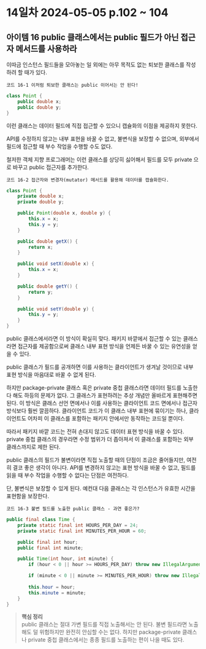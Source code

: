 # 14일차 2024-05-05 p.102 ~ 104

## 아이템 16 public 클래스에서는 public 필드가 아닌 접근자 메서드를 사용하라

이따금 인스턴스 필드들을 모아놓는 일 외에는 아무 목적도 없는 퇴보한 클래스를 작성하려 할 때가 있다.

`코드 16-1 이처럼 퇴보한 클래스는 public 이어서는 안 된다!`

```java
class Point {
    public double x;
    public double y;
}

```

이런 클래스는 데이터 필드에 직접 접근할 수 있으니 캡슐화의 이점을 제공하지 못한다.

API를 수정하지 않고는 내부 표현을 바꿀 수 없고, 불변식을 보장할 수 없으며, 외부에서 필드에 접근할 때 부수 작업을 수행할 수도 없다.

철저한 객체 지향 프로그래머는 이런 클래스를 상당히 싫어해서 필드를 모두 private 으로 바꾸고 public 접근자를 추가한다.

`코드 16-2 접근자와 변경자(mutator) 메서드를 활용해 데이터를 캡슐화한다.`

```java
class Point {
    private double x;
    private double y;

    public Point(double x, double y) {
        this.x = x;
        this.y = y;
    }

    public double getX() {
        return x;
    }

    public void setX(double x) {
        this.x = x;
    }

    public double getY() {
        return y;
    }

    public void setY(double y) {
        this.y = y;
    }
}

```

public 클래스에서라면 이 방식이 확실히 맞다. 패키지 바깥에서 접근할 수 있는 클래스라면
접근자를 제공함으로써 클래스 내부 표현 방식을 언제든 바꿀 수 있는 유연성을 얻을 수 있다.

public 클래스가 필드를 공개하면 이를 사용하는 클라이언트가 생겨날 것이므로 내부 표현 방식을 마음대로 바꿀 수 없게 된다.

하지만 package-private 클래스 혹은 private 중첩 클래스라면 데이터 필드를 노출한다 해도 하등의 문제가 없다.
그 클래스가 표현하려는 추상 개념만 올바르게 표현해주면 된다. 이 방식은 클래스 선언 면에서나 이를 사용하는 클라이언트 코드 면에서나
접근자 방식보다 훨씬 깔끔하다. 클라이언트 코드가 이 클래스 내부 표현에 묶이기는 하나, 
클라이언트도 어차피 이 클래스를 포함하는 패키지 안에서만 동작하는 코드일 뿐이다. 

따라서 패키지 바깥 코드는 전혀 손대지 않고도 데이터 표현 방식을 바꿀 수 있다. private 중첩 클래스의 경우라면 수정 범위가 더 좁아져서
이 클래스를 포함하는 외부 클래스까지로 제한 된다.

public 클래스의 필드가 불변이라면 직접 노출할 때의 단점이 조금은 줄어들지만, 여전히 결코 좋은 생각이 아니다.
API를 변경하지 않고는 표현 방식을 바꿀 수 없고, 필드를 읽을 때 부수 작업을 수행할 수 없다는 단점은 여전하다. 

단, 불변식은 보장할 수 있게 된다. 예컨대 다음 클래스는 각 인스턴스가 유효한 시간을 표현함을 보장한다.

`코드 16-3 불변 필드를 노출한 public 클래스 - 과연 좋은가?`

```java
public final class Time {
    private static final int HOURS_PER_DAY = 24;
    private static final int MINUTES_PER_HOUR = 60;

    public final int hour;
    public final int minute;

    public Time(int hour, int minute) {
        if (hour < 0 || hour >= HOURS_PER_DAY) throw new IllegalArgumentException("시간 : " + hour);

        if (minute < 0 || minute >= MINUTES_PER_HOUR) throw new IllegalArgumentException("분: " + minute);
        
        this.hour = hour;
        this.minute = minute;
    }
}
```

> **핵심 정리** 
> <br/>
> public 클래스는 절대 가변 필드를 직접 노출해서는 안 된다. 불변 필드라면 노출해도 덜 위험하지만
> 완전히 안심할 수는 없다. 하지만 package-private 클래스나 private 중첩 클래스에서는 종종 필드를 노출하는 편이 나을 때도 있다.